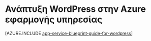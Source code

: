 <properties 
    pageTitle="Ανάπτυξη WordPress στην Azure εφαρμογής υπηρεσίας" 
    description="Μάθετε τις βέλτιστες πρακτικές για την ανάπτυξη και κλίμακα WordPress στην Azure." 
    keywords="εφαρμογή υπηρεσίας, azure εφαρμογής υπηρεσίας, wordpress κλίμακα, με wordpress, wordpress"
    services="app-service" 
    documentationCenter="" 
    authors="sunbuild" 
    manager="wpickett" 
    editor=""/>

<tags 
    ms.service="app-service" 
    ms.workload="na" 
    ms.tgt_pltfrm="na" 
    ms.devlang="na" 
    ms.topic="article" 
    ms.date="02/26/2016" 
    ms.author="sunbuild"/>

# <a name="developing-wordpress-on-azure-app-service"></a>Ανάπτυξη WordPress στην Azure εφαρμογής υπηρεσίας

[AZURE.INCLUDE [app-service-blueprint-guide-for-wordpress](../../includes/app-service-blueprint-guide-for-wordpress.md)]